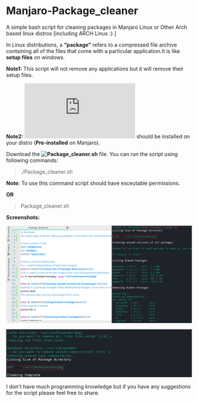 # Manjaro-Package_cleaner
A simple bash script for cleaning packages in Manjaro Linux or Other Arch based linux distros [including ARCH Linux :) ]

In Linux distributions, a **“package”** refers to a compressed file archive containing all of the files that come with a particular application.It is like **setup files** on windows.

**Note1:** This script will not remove any applications but it will remove their setup files.

**Note2:** ![Pamac](https://wiki.manjaro.org/index.php?title=Pamac) should be installed on your distro (**Pre-installed** on Manjaro).

Download the **![Package_cleaner.sh](https://github.com/Ashutosh-Kukreti/Manjaro-Package_cleaner/releases)** file.
You can run the script using following commands:

>./Package_cleaner.sh

**Note:** To use this command script should have exceutable permissions.

**OR**

>Package_cleaner.sh

**Screenshots:**

![Starting Cleaning](https://raw.githubusercontent.com/Ashutosh-Kukreti/Manjaro-Package_cleaner/master/screenshot1.png?raw=true) 

![Ending Cleaning](https://raw.githubusercontent.com/Ashutosh-Kukreti/Manjaro-Package_cleaner/master/screenshot2.png?raw=true)


I don't have much programming knowledge but if you have any suggestions for the script please feel free to share.
